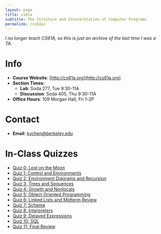 ```yaml
---
layout: page
title: cs61a
subtitle: The Structure and Interpretation of Computer Programs
permalink: /cs61a/
---
```


_I no longer teach CS61A, so this is just an archive of the last time I was a TA._

# Info

* **Course Website**: [http://cs61a.org](http://cs61a.org)
* **Section Times**:
  * **Lab**: Soda 277, Tue 9:30-11A
  * **Discussion**: Soda 405, Thu 9:30-11A
* **Office Hours**: 109 Morgan Hall, Fri 1-2P


# Contact

* **Email**: [kvchen@berkeley.edu](mailto:kvchen@berkeley.edu)


# In-Class Quizzes

* [Quiz 0: Lost on the Moon](/cs61a/quiz00/)
* [Quiz 1: Control and Environments](/cs61a/quiz01/)
* [Quiz 2: Environment Diagrams and Recursion](/cs61a/quiz02/)
* [Quiz 3: Trees and Sequences](/cs61a/quiz03/)
* [Quiz 4: Growth and Nonlocals](/cs61a/quiz04/)
* [Quiz 5: Object Oriented Programming](/cs61a/quiz05/)
* [Quiz 6: Linked Lists and Midterm Review](/cs61a/quiz06/)
* [Quiz 7: Scheme](/cs61a/quiz07/)
* [Quiz 8: Interpreters](/cs61a/quiz08/)
* [Quiz 9: Delayed Expressions](/cs61a/quiz09/)
* [Quiz 10: SQL](/cs61a/quiz10/)
* [Quiz 11: Final Review](/cs61a/quiz11/)
